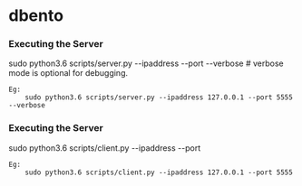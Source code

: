 # dbento

### <b>Executing the Server</b> 
  sudo python3.6 scripts/server.py --ipaddress <IPADDRESS> --port <PORT> --verbose   # verbose mode is optional for debugging.
  ```
  Eg:
      sudo python3.6 scripts/server.py --ipaddress 127.0.0.1 --port 5555 --verbose 
  ```
  
### <b>Executing the Server</b>
  sudo python3.6 scripts/client.py --ipaddress <IPADDRESS> --port <PORT>
  ```
  Eg:
      sudo python3.6 scripts/client.py --ipaddress 127.0.0.1 --port 5555
  ```
